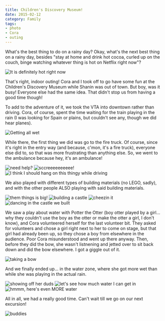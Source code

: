 ```yaml
---
title: Children's Discovery Museum!
date: 2015-02-12
category: Family
tags:
- photo
- Cora
- outing
---
```


What's the best thing to do on a rainy day? Okay, what's the next best thing on a rainy day, besides "stay at home and
drink hot cocoa, curled up on the couch, binge watching whatever thing is hot on Netflix right now"?

![It is definitely hot right now](/assets/img/posts/childrens-discovery-museum/house_of_cards_so_hot_right_now.jpg)

That's right, indoor outing! Cora and I took off to go have some fun at the Children's Discovery Museum while Shanin was
out of town. But boy, was it busy! Everyone else had the same idea. That didn't stop us from having a good time though!

To add to the adventure of it, we took the VTA into downtown rather than driving. Cora, of course, spent the time
waiting for the train playing in the rain (I was looking for Spain or plains, but couldn't see any, though we did hear
planes).

![Getting all wet](/assets/img/posts/childrens-discovery-museum/img_0500.jpg)

While there, the first thing we did was go to the fire truck. Of course, since it's right in the entry way (and because,
c'mon, it's a fire truck), everyone else did to, so that was more frustrating than anything else. So, we went to the 
ambulance because hey, it's an ambulance!

![need help?](/assets/img/posts/childrens-discovery-museum/img_0506.jpg)
![sccreeeeeeeeee!](/assets/img/posts/childrens-discovery-museum/img_0509.jpg)
![I think I should hang on this thingy while driving](/assets/img/posts/childrens-discovery-museum/img_0510.jpg)

We also played with different types of building materials (no LEGO, sadly), and with the other people ALSO playing with
said building materials.

![them things is big!](/assets/img/posts/childrens-discovery-museum/img_0504.jpg)
![building a castle](/assets/img/posts/childrens-discovery-museum/img_0512.jpg)
![cheezin it](/assets/img/posts/childrens-discovery-museum/img_0514.jpg)
![dancing in the castle we built](/assets/img/posts/childrens-discovery-museum/img_0516.jpg)

We saw a play about water with Potter the Otter (boy otter played by a girl... why they couldn't use the boy as the
otter or make the otter a girl, I don't know), and Cora volunteered herself for the last volunteer bit. They asked for
volunteers and chose a girl right next to her to come on stage, but that girl had already been up, so they chose a boy
from elsewhere in the audience. Poor Cora misunderstood and went up there anyway. Then, before they did the bow, she
wasn't listnening and jetted over to sit back down and did the bow elsewhere. I got a giggle out of it.

![taking a bow](/assets/img/posts/childrens-discovery-museum/img_0526.jpg)

And we finally ended up... in the water zone, where she got more wet than while she was playing in the actual rain.

![showing off her duds](/assets/img/posts/childrens-discovery-museum/img_0528.jpg)
![let's see how much water I can get in](/assets/img/posts/childrens-discovery-museum/img_0535.jpg)
![hmmm, here's even MORE water](/assets/img/posts/childrens-discovery-museum/img_0530.jpg)

All in all, we had a really good time. Can't wait till we go on our next excursion!

![buddies](/assets/img/posts/childrens-discovery-museum/img_0519.jpg)

